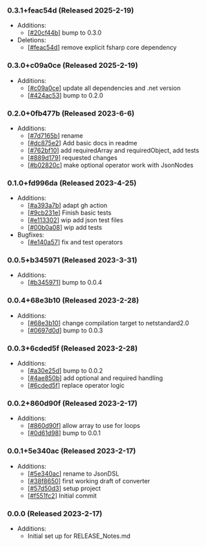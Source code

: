 ### 0.3.1+feac54d (Released 2025-2-19)
* Additions:
    * [[#20cf44b](https://github.com/HLWeil/JsonDSL/commit/20cf44b2644069493cacb0a661c66e633c94e795)] bump to 0.3.0
* Deletions:
    * [[#feac54d](https://github.com/HLWeil/JsonDSL/commit/feac54d0957f51a4d803c6ed854930b71897e6e3)] remove explicit fsharp core dependency

### 0.3.0+c09a0ce (Released 2025-2-19)
* Additions:
    * [[#c09a0ce](https://github.com/HLWeil/JsonDSL/commit/c09a0ce6470e7c624f58e05540cc05c8a2e5f42d)] update all dependencies and .net version
    * [[#424ac53](https://github.com/HLWeil/JsonDSL/commit/424ac536d54110f95acd3053dabcb064de9a402b)] bump to 0.2.0

### 0.2.0+0fb477b (Released 2023-6-6)
* Additions:
    * [[#7d7165b](https://github.com/HLWeil/JsonDSL/commit/7d7165b76a4fd96869a02242167c18381d725d3b)] rename
    * [[#dc875e2](https://github.com/HLWeil/JsonDSL/commit/dc875e237576589997db18f10cf33af081f09364)] Add basic docs in readme
    * [[#762bf10](https://github.com/HLWeil/JsonDSL/commit/762bf10fcf9db6de09e32e1fb3a0a7dcc230d174)] add requiredArray and requiredObject, add tests
    * [[#889d179](https://github.com/HLWeil/JsonDSL/commit/889d1790469aa635de174ebc956669d6f6eb0f02)] requested changes
    * [[#b02820c](https://github.com/HLWeil/JsonDSL/commit/b02820ccd2e98d0def5cefb219150a5417fb4171)] make optional operator work with JsonNodes

### 0.1.0+fd996da (Released 2023-4-25)
* Additions:
    * [[#a393a7b](https://github.com/HLWeil/JsonDSL/commit/a393a7b706ff23f9bfd92891498d046df4f25829)] adapt gh action
    * [[#9cb231e](https://github.com/HLWeil/JsonDSL/commit/9cb231e488280db8bdd312d8ce97efe69c957ff8)] Finish basic tests
    * [[#e113302](https://github.com/HLWeil/JsonDSL/commit/e1133021fdd11cb4155266313536548d2fb74171)] wip add json test files
    * [[#00b0a08](https://github.com/HLWeil/JsonDSL/commit/00b0a08cbe898a687c8c445c89fa2d1c2cad5e81)] wip add tests
* Bugfixes:
    * [[#e140a57](https://github.com/HLWeil/JsonDSL/commit/e140a57b31bddf4ca090c0e7e4777e0ad0f24230)] fix and test operators

### 0.0.5+b345971 (Released 2023-3-31)
* Additions:
    * [[#b345971](https://github.com/HLWeil/JsonDSL/commit/b345971ee1b8221ab0783713506d782b724b285a)] bump to 0.0.4

### 0.0.4+68e3b10 (Released 2023-2-28)
* Additions:
    * [[#68e3b10](https://github.com/HLWeil/JsonDSL/commit/68e3b108a1f105fd7a43a4c29947909fe21c5ed0)] change compilation target to netstandard2.0
    * [[#0697d0d](https://github.com/HLWeil/JsonDSL/commit/0697d0d8ffdb133226111019a2b26ece09fd034a)] bump to 0.0.3

### 0.0.3+6cded5f (Released 2023-2-28)
* Additions:
    * [[#a30e25d](https://github.com/HLWeil/JsonDSL/commit/a30e25de24350160bb519c45eb28b8ec696bb8ad)] bump to 0.0.2
    * [[#4ae850b](https://github.com/HLWeil/JsonDSL/commit/4ae850ba5ffc9b224dc3171c76a1f11826988097)] add optional and required handling
    * [[#6cded5f](https://github.com/HLWeil/JsonDSL/commit/6cded5fa7077e282b172d3cfe2b3eb9b4295d684)] replace operator logic

### 0.0.2+860d90f (Released 2023-2-17)
* Additions:
    * [[#860d90f](https://github.com/HLWeil/JsonDSL/commit/860d90f91aa62f0b1e577074774b9f2d952e23eb)] allow array to use for loops
    * [[#0d61d98](https://github.com/HLWeil/JsonDSL/commit/0d61d980fccc0ed2b18fec45bcc8c4d7afad0293)] bump to 0.0.1

### 0.0.1+5e340ac (Released 2023-2-17)
* Additions:
    * [[#5e340ac](https://github.com/HLWeil/JsonDSL/commit/5e340acd11d1ed01d3574c137dfae7fc421d779d)] rename to JsonDSL
    * [[#38f8650](https://github.com/HLWeil/JsonDSL/commit/38f8650a34cec0485b6cafc767cfc8478378ae2b)] first working draft of converter
    * [[#57d50d3](https://github.com/HLWeil/JsonDSL/commit/57d50d3850e2505deca094a8b77ae8dcc539ceb2)] setup project
    * [[#f551fc2](https://github.com/HLWeil/JsonDSL/commit/f551fc2600dfab35e1c53f5103f8e3f742a2f93c)] Initial commit

### 0.0.0 (Released 2023-2-17)
* Additions:
    * Initial set up for RELEASE_Notes.md

